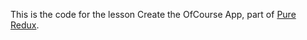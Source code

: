 This is the code for the lesson Create the OfCourse App, part of [Pure Redux](https://daveceddia.com/pure-redux/).
